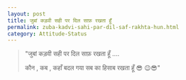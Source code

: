 ```yaml
---
layout: post
title: जुबां कड़वी सही पर दिल साफ़ रखता हूँ
permalink: zuba-kadvi-sahi-par-dil-saf-rakhta-hun.html
category: Attitude-Status
---
```

> "जुबां कड़वी सही पर दिल साफ़ रखता हूँ …. 
> 
> कौन , कब , कहाँ बदल गया सब का हिसाब रखता हूँ  😎 😉😎"